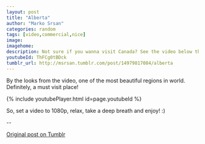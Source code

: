 ```yaml
---
layout: post
title: "Alberta"
author: "Marko Srsan"
categories: random
tags: [video,commercial,nice]
image:
imagehome: 
description: Not sure if you wanna visit Canada? See the video below then!
youtubeId: ThFCg0tBDck
tumblr_url: http://msrsan.tumblr.com/post/14979817084/alberta
---
```

By the looks from the video, one of the most beautiful regions in world. Definitely, a must visit place! 

{% include youtubePlayer.html id=page.youtubeId %}

So, set a video to 1080p, relax, take a deep breath and enjoy! :)

--

[Original post on Tumblr](http://msrsan.tumblr.com/post/14979817084/alberta)
